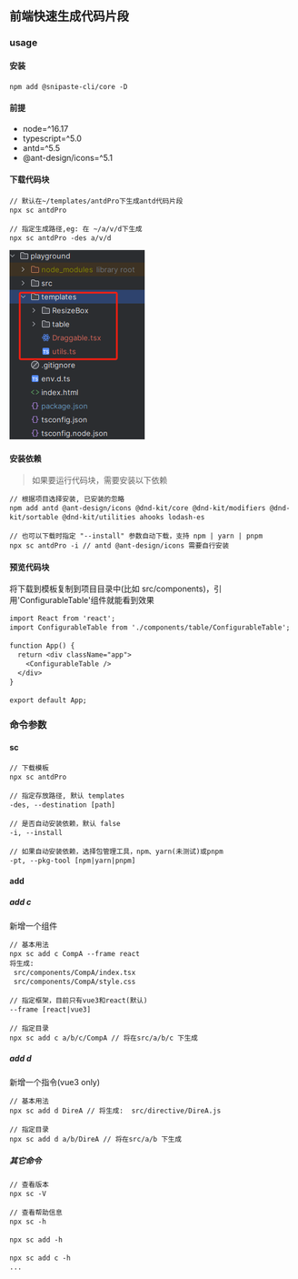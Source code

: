 ## 前端快速生成代码片段

### usage
#### 安装
```text
npm add @snipaste-cli/core -D
```

#### 前提
- node=^16.17
- typescript=^5.0
- antd=^5.5
- @ant-design/icons=^5.1

#### 下载代码块
```text
// 默认在~/templates/antdPro下生成antd代码片段
npx sc antdPro

// 指定生成路径,eg: 在 ~/a/v/d下生成
npx sc antdPro -des a/v/d
```

![img.png](img.png)

#### 安装依赖
> 如果要运行代码块，需要安装以下依赖
```text
// 根据项目选择安装, 已安装的忽略
npm add antd @ant-design/icons @dnd-kit/core @dnd-kit/modifiers @dnd-kit/sortable @dnd-kit/utilities ahooks lodash-es

// 也可以下载时指定 "--install" 参数自动下载，支持 npm | yarn | pnpm
npx sc antdPro -i // antd @ant-design/icons 需要自行安装
```

#### 预览代码块
将下载到模板复制到项目目录中(比如 src/components)，引用'ConfigurableTable'组件就能看到效果
```tsx
import React from 'react';
import ConfigurableTable from './components/table/ConfigurableTable';

function App() {
  return <div className="app">
    <ConfigurableTable />
  </div>
}

export default App;
```

### 命令参数
#### sc
```text
// 下载模板
npx sc antdPro

// 指定存放路径, 默认 templates
-des, --destination [path]

// 是否自动安装依赖，默认 false
-i, --install

// 如果自动安装依赖，选择包管理工具，npm、yarn(未测试)或pnpm
-pt, --pkg-tool [npm|yarn|pnpm]
```

#### add

##### add c
新增一个组件
```text
// 基本用法
npx sc add c CompA --frame react
将生成:
 src/components/CompA/index.tsx
 src/components/CompA/style.css

// 指定框架，目前只有vue3和react(默认)
--frame [react|vue3]

// 指定目录
npx sc add c a/b/c/CompA // 将在src/a/b/c 下生成
```


##### add d
新增一个指令(vue3 only)
```text
// 基本用法
npx sc add d DireA // 将生成:  src/directive/DireA.js

// 指定目录
npx sc add d a/b/DireA // 将在src/a/b 下生成
```

##### 其它命令
```text
// 查看版本
npx sc -V

// 查看帮助信息
npx sc -h

npx sc add -h

npx sc add c -h
...

```
